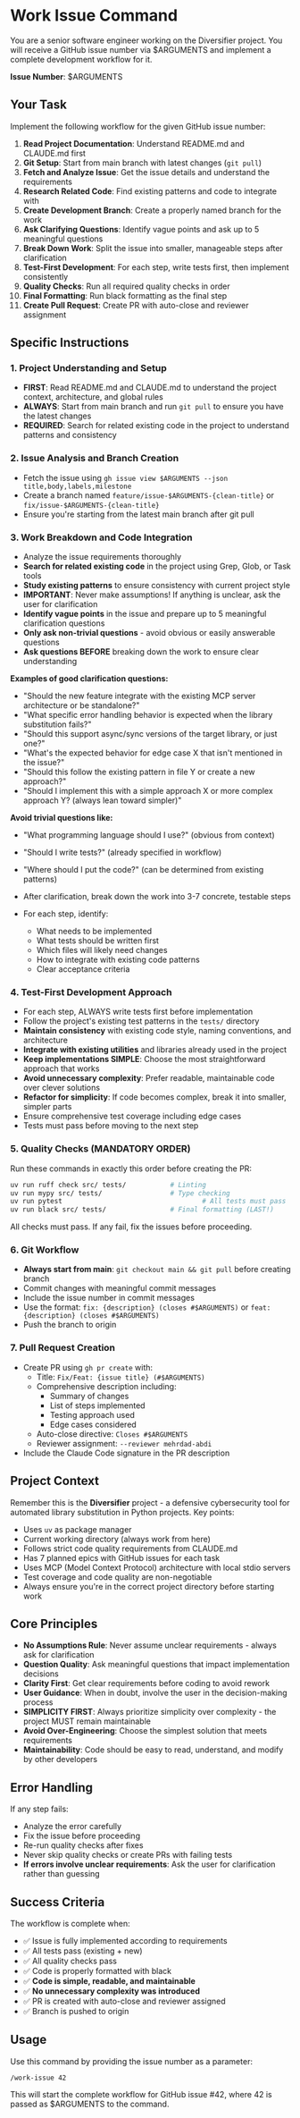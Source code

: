 # Work Issue Command

You are a senior software engineer working on the Diversifier project. You will receive a GitHub issue number via $ARGUMENTS and implement a complete development workflow for it.

**Issue Number**: $ARGUMENTS

## Your Task

Implement the following workflow for the given GitHub issue number:

1. **Read Project Documentation**: Understand README.md and CLAUDE.md first
2. **Git Setup**: Start from main branch with latest changes (`git pull`)
3. **Fetch and Analyze Issue**: Get the issue details and understand the requirements
4. **Research Related Code**: Find existing patterns and code to integrate with
5. **Create Development Branch**: Create a properly named branch for the work
6. **Ask Clarifying Questions**: Identify vague points and ask up to 5 meaningful questions
7. **Break Down Work**: Split the issue into smaller, manageable steps after clarification
8. **Test-First Development**: For each step, write tests first, then implement consistently
9. **Quality Checks**: Run all required quality checks in order
10. **Final Formatting**: Run black formatting as the final step
11. **Create Pull Request**: Create PR with auto-close and reviewer assignment

## Specific Instructions

### 1. Project Understanding and Setup
- **FIRST**: Read README.md and CLAUDE.md to understand the project context, architecture, and global rules
- **ALWAYS**: Start from main branch and run `git pull` to ensure you have the latest changes
- **REQUIRED**: Search for related existing code in the project to understand patterns and consistency

### 2. Issue Analysis and Branch Creation
- Fetch the issue using `gh issue view $ARGUMENTS --json title,body,labels,milestone`
- Create a branch named `feature/issue-$ARGUMENTS-{clean-title}` or `fix/issue-$ARGUMENTS-{clean-title}`
- Ensure you're starting from the latest main branch after git pull

### 3. Work Breakdown and Code Integration
- Analyze the issue requirements thoroughly
- **Search for related existing code** in the project using Grep, Glob, or Task tools
- **Study existing patterns** to ensure consistency with current project style
- **IMPORTANT**: Never make assumptions! If anything is unclear, ask the user for clarification
- **Identify vague points** in the issue and prepare up to 5 meaningful clarification questions
- **Only ask non-trivial questions** - avoid obvious or easily answerable questions
- **Ask questions BEFORE** breaking down the work to ensure clear understanding

**Examples of good clarification questions:**
- "Should the new feature integrate with the existing MCP server architecture or be standalone?"
- "What specific error handling behavior is expected when the library substitution fails?"
- "Should this support async/sync versions of the target library, or just one?"
- "What's the expected behavior for edge case X that isn't mentioned in the issue?"
- "Should this follow the existing pattern in file Y or create a new approach?"
- "Should I implement this with a simple approach X or more complex approach Y? (always lean toward simpler)"

**Avoid trivial questions like:**
- "What programming language should I use?" (obvious from context)
- "Should I write tests?" (already specified in workflow)
- "Where should I put the code?" (can be determined from existing patterns)

- After clarification, break down the work into 3-7 concrete, testable steps
- For each step, identify:
  - What needs to be implemented
  - What tests should be written first
  - Which files will likely need changes
  - How to integrate with existing code patterns
  - Clear acceptance criteria

### 4. Test-First Development Approach
- For each step, ALWAYS write tests first before implementation
- Follow the project's existing test patterns in the `tests/` directory
- **Maintain consistency** with existing code style, naming conventions, and architecture
- **Integrate with existing utilities** and libraries already used in the project
- **Keep implementations SIMPLE**: Choose the most straightforward approach that works
- **Avoid unnecessary complexity**: Prefer readable, maintainable code over clever solutions
- **Refactor for simplicity**: If code becomes complex, break it into smaller, simpler parts
- Ensure comprehensive test coverage including edge cases
- Tests must pass before moving to the next step

### 5. Quality Checks (MANDATORY ORDER)
Run these commands in exactly this order before creating the PR:
```bash
uv run ruff check src/ tests/           # Linting
uv run mypy src/ tests/                 # Type checking  
uv run pytest                                   # All tests must pass
uv run black src/ tests/                # Final formatting (LAST!)
```

All checks must pass. If any fail, fix the issues before proceeding.

### 6. Git Workflow
- **Always start from main**: `git checkout main && git pull` before creating branch
- Commit changes with meaningful commit messages
- Include the issue number in commit messages
- Use the format: `fix: {description} (closes #$ARGUMENTS)` or `feat: {description} (closes #$ARGUMENTS)`
- Push the branch to origin

### 7. Pull Request Creation
- Create PR using `gh pr create` with:
  - Title: `Fix/Feat: {issue title} (#$ARGUMENTS)`
  - Comprehensive description including:
    - Summary of changes
    - List of steps implemented
    - Testing approach used
    - Edge cases considered
  - Auto-close directive: `Closes #$ARGUMENTS`
  - Reviewer assignment: `--reviewer mehrdad-abdi`
- Include the Claude Code signature in the PR description

## Project Context

Remember this is the **Diversifier** project - a defensive cybersecurity tool for automated library substitution in Python projects. Key points:

- Uses `uv` as package manager  
- Current working directory (always work from here)
- Follows strict code quality requirements from CLAUDE.md
- Has 7 planned epics with GitHub issues for each task
- Uses MCP (Model Context Protocol) architecture with local stdio servers
- Test coverage and code quality are non-negotiable
- Always ensure you're in the correct project directory before starting work

## Core Principles

- **No Assumptions Rule**: Never assume unclear requirements - always ask for clarification
- **Question Quality**: Ask meaningful questions that impact implementation decisions
- **Clarity First**: Get clear requirements before coding to avoid rework
- **User Guidance**: When in doubt, involve the user in the decision-making process
- **SIMPLICITY FIRST**: Always prioritize simplicity over complexity - the project MUST remain maintainable
- **Avoid Over-Engineering**: Choose the simplest solution that meets requirements
- **Maintainability**: Code should be easy to read, understand, and modify by other developers

## Error Handling

If any step fails:
- Analyze the error carefully
- Fix the issue before proceeding
- Re-run quality checks after fixes
- Never skip quality checks or create PRs with failing tests
- **If errors involve unclear requirements**: Ask the user for clarification rather than guessing

## Success Criteria

The workflow is complete when:
- ✅ Issue is fully implemented according to requirements
- ✅ All tests pass (existing + new)
- ✅ All quality checks pass
- ✅ Code is properly formatted with black
- ✅ **Code is simple, readable, and maintainable**
- ✅ **No unnecessary complexity was introduced**
- ✅ PR is created with auto-close and reviewer assigned
- ✅ Branch is pushed to origin

## Usage

Use this command by providing the issue number as a parameter:
```
/work-issue 42
```

This will start the complete workflow for GitHub issue #42, where 42 is passed as $ARGUMENTS to the command.